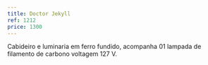 ```yaml
---
title: Doctor Jekyll
ref: 1212
price: 1300
---
```


Cabideiro e luminaria em ferro fundido, acompanha 01 lampada de filamento de carbono voltagem 127 V.
